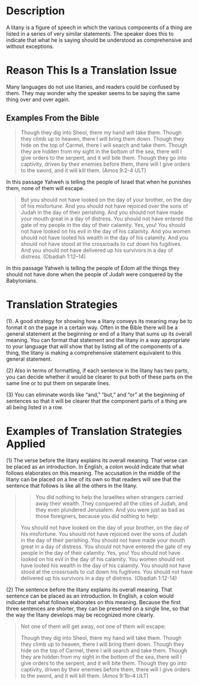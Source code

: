 # Description

A litany is a figure of speech in which the various components of a thing are listed in a series of very similar statements. The speaker does this to indicate that what he is saying should be understood as comprehensive and without exceptions.

# Reason This Is a Translation Issue

Many languages do not use litanies, and readers could be confused by them. They may wonder why the speaker seems to be saying the same thing over and over again.

## Examples From the Bible

> Though they dig into Sheol, there my hand will take them. Though they climb up to heaven, there I will bring them down. Though they hide on the top of Carmel, there I will search and take them. Though they are hidden from my sight in the bottom of the sea, there will I give orders to the serpent, and it will bite them. Though they go into captivity, driven by their enemies before them, there will I give orders to the sword, and it will kill them. (Amos 9:2-4 ULT)

In this passage Yahweh is telling the people of Israel that when he punishes them, none of them will escape.

> But you should not have looked on the day of your brother, on the day of his misfortune. And you should not have rejoiced over the sons of Judah in the day of their perishing. And you should not have made your mouth great in a day of distress. You should not have entered the gate of my people in the day of their calamity. Yes, you! You should not have looked on his evil in the day of his calamity. And you women should not have looted his wealth in the day of his calamity. And you should not have stood at the crossroads to cut down his fugitives. And you should not have delivered up his survivors in a day of distress. (Obadiah 1:12–14)

In this passage Yahweh is telling the people of Edom all the things they should not have done when the people of Judah were conquered by the Babylonians.

# Translation Strategies

(1). A good strategy for showing how a litany conveys its meaning may be to format it on the page in a certain way. Often in the Bible there will be a general statement at the beginning or end of a litany that sums up its overall meaning. You can format that statement and the litany in a way appropriate to your language that will show that by listing all of the components of a thing, the litany is making a comprehensive statement equivalent to this general statement.

(2) Also in terms of formatting, if each sentence in the litany has two parts, you can decide whether it would be clearer to put both of these parts on the same line or to put them on separate lines.

(3) You can eliminate words like “and,” “but,” and “or” at the beginning of sentences so that it will be clearer that the component parts of a thing are all being listed in a row.

# Examples of Translation Strategies Applied

(1) The verse before the litany explains its overall meaning. That verse can be placed as an introduction. In English, a colon would indicate that what follows elaborates on this meaning. The accusation in the middle of the litany can be placed on a line of its own so that readers will see that the sentence that follows is like all the others in the litany.

> > You did nothing to help the Israelites when strangers carried away their wealth. They conquered all the cities of Judah, and they even plundered Jerusalem. And you were just as bad as those foreigners, because you did nothing to help:
> 
> You should not have looked on the day of your brother, on the day of his misfortune. You should not have rejoiced over the sons of Judah in the day of their perishing. You should not have made your mouth great in a day of distress. You should not have entered the gate of my people in the day of their calamity. Yes, you! You should not have looked on his evil in the day of his calamity. You women should not have looted his wealth in the day of his calamity. You should not have stood at the crossroads to cut down his fugitives. You should not have delivered up his survivors in a day of distress. (Obadiah 1:12-14)

(2) The sentence before the litany explains its overall meaning. That sentence can be placed as an introduction. In English, a colon would indicate that what follows elaborates on this meaning. Because the first three sentences are shorter, they can be presented on a single line, so that the way the litany develops may be recognized more clearly.

> Not one of them will get away, not one of them will escape:
> 
> Though they dig into Sheol, there my hand will take them. Though they climb up to heaven, there I will bring them down. Though they hide on the top of Carmel, there I will search and take them. Though they are hidden from my sight in the bottom of the sea, there will I give orders to the serpent, and it will bite them. Though they go into captivity, driven by their enemies before them, there will I give orders to the sword, and it will kill them. (Amos 9:1b–4 ULT)
